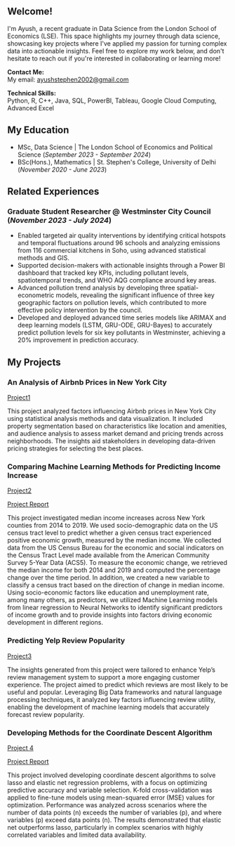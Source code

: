 ## Welcome! 
I'm Ayush, a recent graduate in Data Science from the London School of Economics (LSE). This space highlights my journey through data science, showcasing key projects where I've applied my passion for turning complex data into actionable insights. Feel free to explore my work below, and don't hesitate to reach out if you're interested in collaborating or learning more!

**Contact Me:**  
My email: [ayushstephen2002@gmail.com](mailto:ayushstephen2002@gmail.com)

**Technical Skills:**  
Python, R, C++, Java, SQL, PowerBI, Tableau, Google Cloud Computing, Advanced Excel

## My Education

- MSc, Data Science       | The London School of Economics and Political Science (_September 2023 - September 2024_)
- BSc(Hons.), Mathematics | St. Stephen's College, University of Delhi (_November 2020 - June 2023_)

## Related Experiences

### Graduate Student Researcher @ Westminster City Council (_November 2023 - July 2024_)

- Enabled targeted air quality interventions by identifying critical hotspots and temporal fluctuations around 96 schools and analyzing emissions from 116 commercial kitchens in Soho, using advanced statistical methods and GIS.
- Supported decision-makers with actionable insights through a Power BI dashboard that tracked key KPIs, including pollutant levels, spatiotemporal trends, and WHO AQG compliance around key areas.
- Advanced pollution trend analysis by developing three spatial-econometric models, revealing the significant influence of three key geographic factors on pollution levels, which contributed to more effective policy intervention by the council.
- Developed and deployed advanced time series models like ARIMAX and deep learning models (LSTM, GRU-ODE, GRU-Bayes) to accurately predict pollution levels for six key pollutants in Westminster, achieving a 20% improvement in prediction accuracy.

## My Projects

### An Analysis of Airbnb Prices in New York City

[Project1](Project1/Airbnb.html)

This project analyzed factors influencing Airbnb prices in New York City using statistical analysis methods and data visualization. It included property segmentation based on characteristics like location and amenities, and audience analysis to assess market demand and pricing trends across neighborhoods. The insights aid stakeholders in developing data-driven pricing strategies for selecting the best places.  

### Comparing Machine Learning Methods for Predicting Income Increase 

[Project2](Project2/ST443.html)

[Project Report](Project2/ML%20Report.pdf)

This project investigated median income increases across New York counties from 2014 to 2019. We used socio-demographic data on the US census tract level to predict whether a given census tract experienced positive economic growth, measured by the median income. We collected data from the US Census Bureau for the economic and social indicators on the Census Tract Level made available from the American Community Survey 5-Year Data (ACS5). To measure the economic change, we retrieved the median income for both 2014 and 2019 and computed the percentage change over the time period. In addition, we created a new variable to classify a census tract based on the direction of change in median income. Using socio-economic factors like education and unemployment rate, among many others, as predictors, we utilized Machine Learning models from linear regression to Neural Networks to identify significant predictors of income growth and to provide insights into factors driving economic development in different regions.

### Predicting Yelp Review Popularity 

[Project3](https://github.com/StephenCode24/myportfolio.github.io/tree/main/Project3)

The insights generated from this project were tailored to enhance Yelp’s review management system to support a more engaging customer experience. The project aimed to predict which reviews are most likely to be useful and popular. Leveraging Big Data frameworks and natural language processing techniques, it analyzed key factors influencing review utility, enabling the development of machine learning models that accurately forecast review popularity.  

### Developing Methods for the Coordinate Descent Algorithm

[Project 4](Project4/Coordinate%20Descent%20Algorithm.R)

[Project Report](Project4/Coordinate%20Descent%20Algorithm.pdf)

This project involved developing coordinate descent algorithms to solve lasso and elastic net regression problems, with a focus on optimizing predictive accuracy and variable selection. K-fold cross-validation was applied to fine-tune models using mean-squared error (MSE) values for optimization. Performance was analyzed across scenarios where the number of data points (n) exceeds the number of variables (p), and where variables (p) exceed data points (n). The results demonstrated that elastic net outperforms lasso, particularly in complex scenarios with highly correlated variables and limited data availability.

